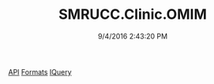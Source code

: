 ﻿---
title: SMRUCC.Clinic.OMIM
date: 9/4/2016 2:43:20 PM
---

[API](T-SMRUCC.Clinic.OMIM.API.html)
[Formats](T-SMRUCC.Clinic.OMIM.Formats.html)
[IQuery](T-SMRUCC.Clinic.OMIM.IQuery.html)
